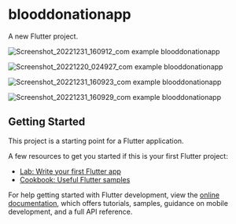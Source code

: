 # blooddonationapp

A new Flutter project.



![Screenshot_20221231_160912_com example blooddonationapp](https://user-images.githubusercontent.com/114311730/210134684-368e1d5b-bec6-49ac-add9-3e96add52163.jpg)

![Screenshot_20221220_024927_com example blooddonationapp](https://user-images.githubusercontent.com/114311730/208531270-67cbf894-7f7c-4ba4-9c12-3483a0933836.jpg)

![Screenshot_20221231_160923_com example blooddonationapp](https://user-images.githubusercontent.com/114311730/210134681-54e15894-d810-4a2d-a596-d83a197ddffb.jpg)

![Screenshot_20221231_160929_com example blooddonationapp](https://user-images.githubusercontent.com/114311730/210134683-3b170009-bb52-403d-b0ad-56da3b289132.jpg)

## Getting Started

This project is a starting point for a Flutter application.

A few resources to get you started if this is your first Flutter project:

- [Lab: Write your first Flutter app](https://docs.flutter.dev/get-started/codelab)
- [Cookbook: Useful Flutter samples](https://docs.flutter.dev/cookbook)

For help getting started with Flutter development, view the
[online documentation](https://docs.flutter.dev/), which offers tutorials,
samples, guidance on mobile development, and a full API reference.
